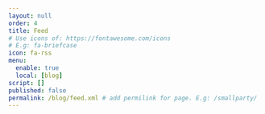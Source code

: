 ```yaml
---
layout: null
order: 4
title: Feed
# Use icons of: https://fontawesome.com/icons
# E.g: fa-briefcase
icon: fa-rss
menu:
  enable: true
  local: [blog]
script: []
published: false
permalink: /blog/feed.xml # add permilink for page. E.g: /smallparty/
---
```


<!-- Do not delete this file! -->
